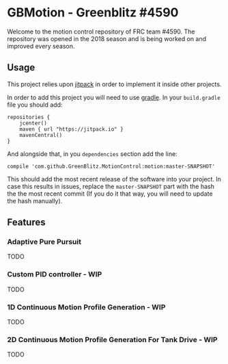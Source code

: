# GBMotion - Greenblitz #4590
Welcome to the motion control repository of FRC team #4590. The repository was opened in the
2018 season and is being worked on and improved every season.
## Usage
This project relies upon [jitpack](https://jitpack.io/) in order to implement it inside other projects.

In order to add this project you will need to use [gradle](https://gradle.org/). In your `build.gradle` file you should add:

    repositories {
        jcenter()
        maven { url "https://jitpack.io" }
        mavenCentral()
    }

And alongside that, in you `dependencies` section add the line:

    compile 'com.github.GreenBlitz.MotionControl:motion:master-SNAPSHOT'

This should add the most recent release of the software into your project. In case this results
in issues, replace the `master-SNAPSHOT` part with the hash the the most recent commit (If you
do it that way, you will need to update the hash manually).
## Features
### Adaptive Pure Pursuit
TODO
### Custom PID controller - WIP
TODO
### 1D Continuous Motion Profile Generation - WIP
TODO
### 2D Continuous Motion Profile Generation For Tank Drive - WIP
TODO